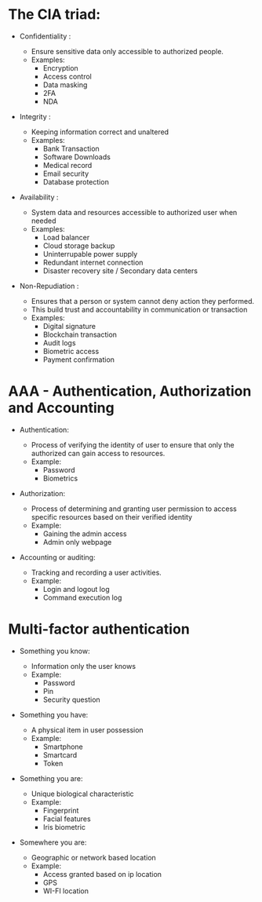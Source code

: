 # The CIA triad: 
- Confidentiality :
    - Ensure sensitive data only accessible to authorized people.
    - Examples:
      - Encryption
      - Access control
      - Data masking
      - 2FA
      - NDA

- Integrity :
    - Keeping information correct and unaltered
    - Examples:
      - Bank Transaction
      - Software Downloads
      - Medical record
      - Email security
      - Database protection
     
- Availability :
  - System data and resources accessible to authorized user when needed
  - Examples:
    - Load balancer
    - Cloud storage backup
    - Uninterrupable power supply
    - Redundant internet connection
    - Disaster recovery site / Secondary data centers
   
- Non-Repudiation :
    - Ensures that a person or system cannot deny action they performed.
    - This build trust and accountability in communication or transaction
    - Examples:
      - Digital signature
      - Blockchain transaction
      - Audit logs
      - Biometric access
      - Payment confirmation

# AAA - Authentication, Authorization and Accounting

- Authentication:
    - Process of verifying the identity of user to ensure that only the authorized can gain access to resources.
    - Example:
      - Password
      - Biometrics

- Authorization:
    - Process of determining and granting user permission to access specific resources based on their verified identity
    - Example:
      - Gaining the admin access
      - Admin only webpage

- Accounting or auditing:
    - Tracking and recording a user activities.
    - Example:
      - Login and logout log
      - Command execution log
     
# Multi-factor authentication

- Something you know:
    - Information only the user knows
    - Example:
      - Password
      - Pin
      - Security question

- Something you have:
    - A physical item in user possession
    - Example:
      - Smartphone
      - Smartcard
      - Token
     
- Something you are:
    - Unique biological characteristic
    - Example:
      - Fingerprint
      - Facial features
      - Iris biometric
     
- Somewhere you are:
    - Geographic or network based location
    - Example:
      - Access granted based on ip location
      - GPS
      - WI-FI location
     
#

